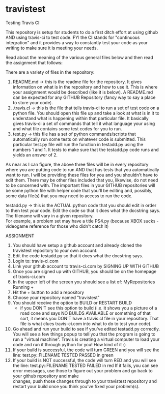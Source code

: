 # travistest
Testing Travis CI

This repository is setup for students to do a first ditch effort at using github
AND using travis-ci to test code.  FYI the CI stands for "continuous integration" and it provides a way to constantly
test your code as your writing to make sure it is meeting your needs.

Read about the meaning of the various general files below and then read the assignment that follows:

There are a variety of files in the repository:

1)  README.md  -> this is the readme file for the repository.  It gives information on what is in the
                  repository and how to use it.  This is where your assignment would be described (like it is below).
                  A README.md can be expected for any GITHUB Repository (fancy way to say a place to store your code).
2)  .travis.cl -> this is the file that tells travis-ci to run a set of test code on a python file.
                  You should open this file up and take a look at what is in it to understand what
                  is happening within that particular file.  It basically gives travis-ci a set of commands that tell
                  it what language your using and what file contains some test codes for you to run.
3)  test.py    -> this file has a set of python commands/scripts that automatically run some tests on whatever code
                  is submitted.  This particular test.py file will run the function in testadd.py using 
                  the numbers 1 and 1.  It tests to make sure that the testadd.py code runs and yields an answer of 2.

As near as I can figure, the above three files will be in every repository where you are putting code to run AND that
has tests that you automatically want to run.  I will be providing these files for you and you shouldn't have to edit them.
There may be other files included that you, likewise, do not need to be concerned with.  The important files in your
GITHUB repositories will be some python file with helper code that you'll be editing and, possibly, some data file(s) 
that you may need to access to run the code.  

testadd.py -> this is the ACTUAL python code that you should edit in order to then test your code.
                  Edit the code so that it does what the docstring says.  The filename will vary in a given repository.  
                  For example, a problem set may have a title PS4.py (because XBOX sucks - videogame reference for those
                  who didn't catch it)

ASSIGNMENT
1)  You should have setup a github account and already cloned the travistest repository to your own account.
2)  Edit the code testadd.py so that it does what the docstring says.  
3)  Login to: travis-ci.com
4)  Link your github account to travis-ci.com by SIGNING UP WITH GITHUB
5)  Once you are signed up with GITHUB, you should be on the homepage of travis-ci.com
6)  In the upper left of the screen you should see a list of:
    MyRepositories     Running     +
7)  Hit the + button to add a repository
8)  Choose your repository named "travistest"
9)  You should receive the option to BUILD or RESTART BUILD
    - if you DON'T see this option to build (i.e. it shows you a picture of a road cone and says NO BUILDS AVAILABLE or
    something of that sort, it means you DON'T have a travis.cl file in your repository.  That file is what clues
    travis-ci.com into what to do to test your code).
10) Go ahead and run your build to see if you've edited testadd.py correctly.  You will see a few things popup to tell you that the 
    program is going to run a "virtual machine".  Travis is creating a virtual computer to load your code and run it through python for 
    you!  How kind of it :)
11) If your build is successful, the code will turn GREEN and you will see the line:
    test.py::FILENAME TESTED  PASSED in green
12) If your build is NOT successful, the code will turn RED and you will see the line:
    test.py::FILENAME TESTED FAILED in red
    If it fails, you can see error messages, use those to figure out your problem and go back to your github repository and make    
    changes, push those changes through to your travistest repository and restart your build once you think you've fixed your 
    problem(s).  
   
